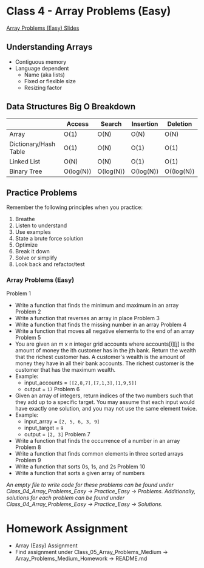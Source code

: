 # Class 4 - Array Problems (Easy)

[Array Problems (Easy) Slides](https://docs.google.com/presentation/d/1PX6IedLeZXRy1QNNnM5vgS9TZzgURxpkFh1OCNCcS10/edit?usp=sharing)
## Understanding Arrays
- Contiguous memory
- Language dependent
    - Name (aka lists)
    - Fixed or flexible size
    - Resizing factor

## Data Structures Big O Breakdown

| | Access | Search | Insertion | Deletion |
| --- | --- | --- | --- | --- |
| Array | O(1) | O(N) | O(N) | O(N) |
| Dictionary/Hash Table | O(1) | O(N) | O(1) | O(1) |
| Linked List | O(N) | O(N) | O(1) | O(1) |
| Binary Tree | O(log(N)) | O(log(N)) | O(log(N)) | O((log(N)) |

## Practice Problems
Remember the following principles when you practice:
1. Breathe
2. Listen to understand
3. Use examples
4. State a brute force solution
5. Optimize
6. Break it down
7. Solve or simplify
8. Look back and refactor/test

### Array Problems (Easy)
Problem 1
- Write a function that finds the minimum and maximum in an array 
Problem 2
- Write a function that reverses an array in place
Problem 3
- Write a function that finds the missing number in an array
Problem 4
- Write a function that moves all negative elements to the end of an array
Problem 5
- You are given an m x n integer grid accounts where accounts[i][j] is the amount of money the ith customer has in the jth bank. Return the wealth that the richest customer has. A customer's wealth is the amount of money they have in all their bank accounts. The richest customer is the customer that has the maximum wealth.
- Example: 
    - input_accounts = `[[2,8,7],[7,1,3],[1,9,5]]`
    - output = `17`
Problem 6
- Given an array of integers, return indices of the two numbers such that they add up to a specific target. You may assume that each input would have exactly one solution, and you may not use the same element twice.
- Example:
    - input_array = `[2, 5, 6, 3, 9]`
    - input_target = `9`
    - output = `[2, 3]`
Problem 7
- Write a function that finds the occurrence of a number in an array
Problem 8
- Write a function that finds common elements in three sorted arrays
Problem 9
- Write a function that sorts 0s, 1s, and 2s
Problem 10
- Write a function that sorts a given array of numbers

*An empty file to write code for these problems can be found under Class_04_Array_Problems_Easy -> Practice_Easy -> Problems. Additionally, solutions for each problem can be found under Class_04_Array_Problems_Easy -> Practice_Easy -> Solutions.*

# Homework Assignment
- Array (Easy) Assignment
- Find assignment under Class_05_Array_Problems_Medium -> Array_Problems_Medium_Homework -> README.md